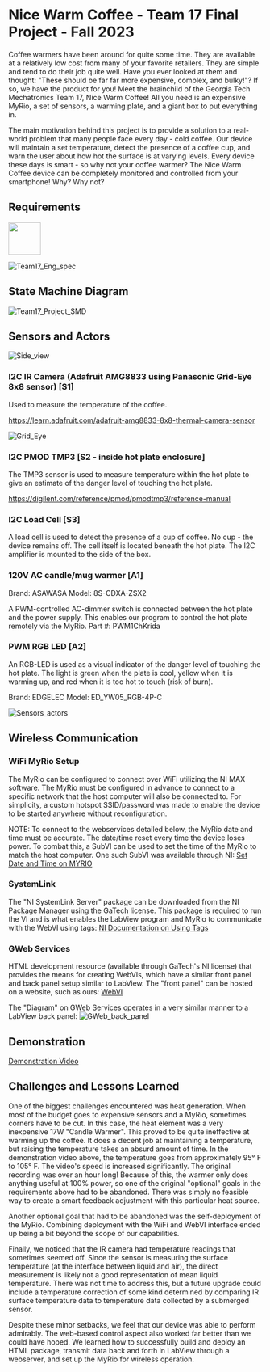# Nice Warm Coffee - Team 17 Final Project - Fall 2023

Coffee warmers have been around for quite some time. They are available at a relatively low cost from many of your favorite retailers. They are simple and tend to do their job quite well. Have you ever looked at them and thought: "These should be far far more expensive, complex, and bulky!"? If so, we have the product for you! Meet the brainchild of the Georgia Tech Mechatronics Team 17, Nice Warm Coffee! All you need is an expensive MyRio, a set of sensors, a warming plate, and a giant box to put everything in.

The main motivation behind this project is to provide a solution to a real-world problem that many people face every day - cold coffee. Our device will maintain a set temperature, detect the presence of a coffee cup, and warn the user about how hot the surface is at varying levels. Every device these days is smart - so why not your coffee warmer? The Nice Warm Coffee device can be completely monitored and controlled from your smartphone! Why? Why not?

## Requirements

<img src="https://github.com/dewall3/nice_warm_coffee/assets/62768921/eb5764a0-cf84-4110-a8b5-f3e962a87931" width="64">

![Team17_Eng_spec](https://github.com/dewall3/nice_warm_coffee/assets/62768921/eb5764a0-cf84-4110-a8b5-f3e962a87931)

## State Machine Diagram

![Team17_Project_SMD](https://github.com/dewall3/nice_warm_coffee/assets/62768921/3ed778d5-0406-43aa-91f3-a5b033bd39a0)

## Sensors and Actors

![Side_view](https://github.com/dewall3/nice_warm_coffee/assets/62768921/72eaec23-cec3-4815-8b0a-d7e731bd2d8a)

### I2C IR Camera (Adafruit AMG8833 using Panasonic Grid-Eye 8x8 sensor) [S1]
Used to measure the temperature of the coffee. 

https://learn.adafruit.com/adafruit-amg8833-8x8-thermal-camera-sensor

![Grid_Eye](https://github.com/dewall3/nice_warm_coffee/assets/62768921/89ec2d77-7c97-46b4-99cc-4bc00099e94e)

### I2C PMOD TMP3 [S2 - inside hot plate enclosure]
The TMP3 sensor is used to measure temperature within the hot plate to give an estimate of the danger level of touching the hot plate.

https://digilent.com/reference/pmod/pmodtmp3/reference-manual

### I2C Load Cell [S3]
A load cell is used to detect the presence of a cup of coffee. No cup - the device remains off. The cell itself is located beneath the hot plate. The I2C amplifier is mounted to the side of the box.

### 120V AC candle/mug warmer [A1]

Brand: ASAWASA
Model: 8S-CDXA-ZSX2

A PWM-controlled AC-dimmer switch is connected between the hot plate and the power supply. This enables our program to control the hot plate remotely via the MyRio. 
Part #: PWM1ChKrida

### PWM RGB LED [A2]
An RGB-LED is used as a visual indicator of the danger level of touching the hot plate. The light is green when the plate is cool, yellow when it is warming up, and red when it is too hot to touch (risk of burn).

Brand: EDGELEC
Model: ‎ED_YW05_RGB-4P-C

![Sensors_actors](https://github.com/dewall3/nice_warm_coffee/assets/62768921/32237451-41a9-4ac4-b344-bb3957b8455a)

## Wireless Communication

### WiFi MyRio Setup
The MyRio can be configured to connect over WiFi utilizing the NI MAX software. The MyRio must be configured in advance to connect to a specific network that the host computer will also be connected to. For simplicity, a custom hotspot SSID/password was made to enable the device to be started anywhere without reconfiguration.

NOTE: To connect to the webservices detailed below, the MyRio date and time must be accurate. The date/time reset every time the device loses power. To combat this, a SubVI can be used to set the time of the MyRio to match the host computer. One such SubVI was available through NI: <a href="https://learn-cf.ni.com/teach/riodevguide/code/rt-pc_set-rt-system-time-date-from-pc.html">Set Date and Time on MYRIO</a>

### SystemLink
The "NI SystemLink Server" package can be downloaded from the NI Package Manager using the GaTech license. This package is required to run the VI and is what enables the LabView program and MyRio to communicate with the WebVI using tags: <a href="https://www.ni.com/docs/en-US/bundle/systemlink/page/communicating-data-with-tags.html">NI Documentation on Using Tags</a>

### GWeb Services
HTML development resource (available through GaTech's NI license) that provides the means for creating WebVIs, which have a similar front panel and back panel setup similar to LabView. The "front panel" can be hosted on a website, such as ours: <a href="https://hosting.systemlinkcloud.io/webapps/05c91db7-e59d-4886-8364-4b6e4c14867b/content/ni-paths-NISHAREDDIR64/Web%20Server/htdocs/WebApp/index.html">WebVI</a>

The "Diagram" on GWeb Services operates in a very similar manner to a LabView back panel:
![GWeb_back_panel](https://github.com/dewall3/nice_warm_coffee/assets/62768921/04bde37c-8479-4146-9bbf-c6c1945b048c)


## Demonstration

<a href="https://gtvault-my.sharepoint.com/:v:/g/personal/dwallace36_gatech_edu/EbN4DnTYsqlCpFK7Ce8ax5EBOd8VOqywoSlm-DWYyA8vqQ?nav=eyJyZWZlcnJhbEluZm8iOnsicmVmZXJyYWxBcHAiOiJTdHJlYW1XZWJBcHAiLCJyZWZlcnJhbFZpZXciOiJTaGFyZURpYWxvZy1MaW5rIiwicmVmZXJyYWxBcHBQbGF0Zm9ybSI6IldlYiIsInJlZmVycmFsTW9kZSI6InZpZXcifX0%3D&e=r7S1AI">Demonstration Video</a>

## Challenges and Lessons Learned

One of the biggest challenges encountered was heat generation. When most of the budget goes to expensive sensors and a MyRio, sometimes corners have to be cut. In this case, the heat element was a very inexpensive 17W "Candle Warmer". This proved to be quite ineffective at warming up the coffee. It does a decent job at maintaining a temperature, but raising the temperature takes an absurd amount of time. In the demonstration video above, the temperature goes from approximately 95° F to 105° F. The video's speed is increased significantly. The original recording was over an hour long! Because of this, the warmer only does anything useful at 100% power, so one of the original "optional" goals in the requirements above had to be abandoned. There was simply no feasible way to create a smart feedback adjustment with this particular heat source.

Another optional goal that had to be abandoned was the self-deployment of the MyRio. Combining deployment with the WiFi and WebVI interface ended up being a bit beyond the scope of our capabilities. 

Finally, we noticed that the IR camera had temperature readings that sometimes seemed off. Since the sensor is measuring the surface temperature (at the interface between liquid and air), the direct measurement is likely not a good representation of mean liquid temperature. There was not time to address this, but a future upgrade could include a temperature correction of some kind determined by comparing IR surface temperature data to temperature data collected by a submerged sensor.

Despite these minor setbacks, we feel that our device was able to perform admirably. The web-based control aspect also worked far better than we could have hoped. We learned how to successfully build and deploy an HTML package, transmit data back and forth in LabView through a webserver, and set up the MyRio for wireless operation. 

